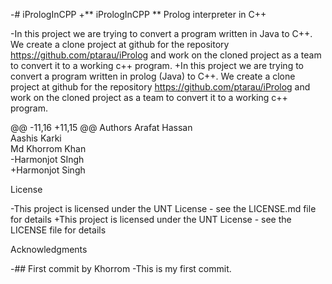 -# iPrologInCPP
+** iPrologInCPP **
 Prolog interpreter in C++
 
 
-In this project we are trying to convert a program written in Java to C++. We create a clone project at github for the repository https://github.com/ptarau/iProlog and work on the cloned project as a team to convert it to a working c++ program.
+In this project we are trying to convert a program written in prolog (Java) to C++. We create a clone project at github for the repository https://github.com/ptarau/iProlog and work on the cloned project as a team to convert it to a working c++ program.
 
 
 
@@ -11,16 +11,15 @@ Authors
 Arafat Hassan  
 Aashis Karki  
 Md Khorrom Khan  
-Harmonjot SIngh  
+Harmonjot Singh  
 
 License
 
-This project is licensed under the UNT License - see the LICENSE.md file for details
+This project is licensed under the UNT License - see the LICENSE file for details
 
 Acknowledgments
 
 
 
-## First commit by Khorrom
-This is my first commit. 